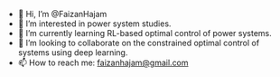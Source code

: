 - 👋 Hi, I’m @FaizanHajam
- 👀 I’m interested in power system studies. 
- 🌱 I’m currently learning RL-based optimal control of power systems.
- 💞️ I’m looking to collaborate on the constrained optimal control of systems using deep learning.
- 📫 How to reach me: faizanhajam@gmail.com

<!---
FaizanHajam/FaizanHajam is a ✨ special ✨ repository because its `README.md` (this file) appears on your GitHub profile.
You can click the Preview link to take a look at your changes.
--->
